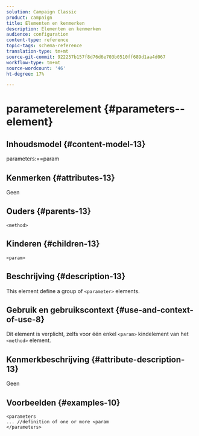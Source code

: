 ```yaml
---
solution: Campaign Classic
product: campaign
title: Elementen en kenmerken
description: Elementen en kenmerken
audience: configuration
content-type: reference
topic-tags: schema-reference
translation-type: tm+mt
source-git-commit: 922257b157f8d76d6e703b0510ff689d1aa4d067
workflow-type: tm+mt
source-wordcount: '46'
ht-degree: 17%

---
```



# parameterelement {#parameters--element}

## Inhoudsmodel {#content-model-13}

parameters:==param

## Kenmerken {#attributes-13}

Geen

## Ouders {#parents-13}

`<method>`

## Kinderen {#children-13}

`<param>`

## Beschrijving {#description-13}

This element define a group of `<parameter>` elements.

## Gebruik en gebruikscontext {#use-and-context-of-use-8}

Dit element is verplicht, zelfs voor één enkel `<param>` kindelement van het `<method>` element.

## Kenmerkbeschrijving {#attribute-description-13}

Geen

## Voorbeelden {#examples-10}

```
<parameters
... //definition of one or more <param
</parameters>
```
